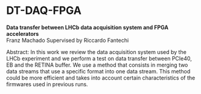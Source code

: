 # DT-DAQ-FPGA

**Data transfer between LHCb data acquisition system and FPGA accelerators** <br/>
Franz Machado Supervised by Riccardo Fantechi <br/>

<p align="left">
Abstract: In this work we review the data acquisition system used by the LHCb experiment and we perform a test on data transfer between PCIe40, EB and the RETINA buffer. We use a method that consists in merging two data streams that use a specific format into one data stream. This method could be more efficient and takes into account certain characteristics of the firmwares used in previous runs.
